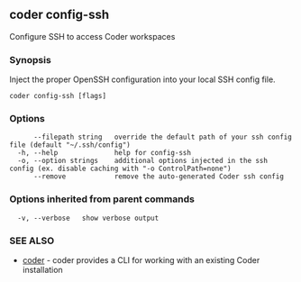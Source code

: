 ## coder config-ssh

Configure SSH to access Coder workspaces

### Synopsis

Inject the proper OpenSSH configuration into your local SSH config file.

```
coder config-ssh [flags]
```

### Options

```
      --filepath string   override the default path of your ssh config file (default "~/.ssh/config")
  -h, --help              help for config-ssh
  -o, --option strings    additional options injected in the ssh config (ex. disable caching with "-o ControlPath=none")
      --remove            remove the auto-generated Coder ssh config
```

### Options inherited from parent commands

```
  -v, --verbose   show verbose output
```

### SEE ALSO

* [coder](coder.md)	 - coder provides a CLI for working with an existing Coder installation

